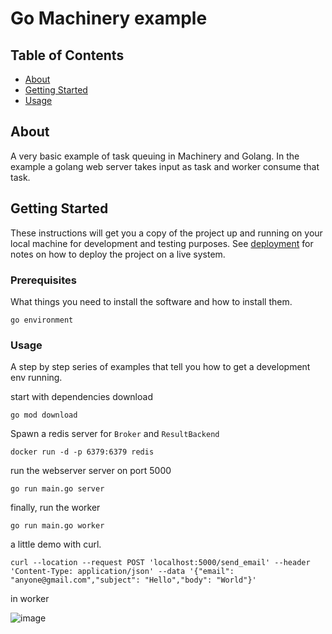 # Go Machinery example

## Table of Contents

- [About](#about)
- [Getting Started](#getting_started)
- [Usage](#usage)

## About <a name = "about"></a>

A very basic example of task queuing in Machinery and Golang. In the example a golang web server takes input as task and worker consume that task.

## Getting Started <a name = "getting_started"></a>

These instructions will get you a copy of the project up and running on your local machine for development and testing purposes. See [deployment](#deployment) for notes on how to deploy the project on a live system.

### Prerequisites

What things you need to install the software and how to install them.

```
go environment
```

### Usage <a name = "usage"></a>

A step by step series of examples that tell you how to get a development env running.

start with dependencies download

```
go mod download
```

Spawn a redis server for `Broker` and `ResultBackend`

```
docker run -d -p 6379:6379 redis
```

run the webserver server on port 5000

```
go run main.go server
```

finally, run the worker 

```
go run main.go worker
```


a little demo with curl.
```
curl --location --request POST 'localhost:5000/send_email' --header 'Content-Type: application/json' --data '{"email": "anyone@gmail.com","subject": "Hello","body": "World"}'
```

in worker 

![image](https://cdn-images-1.medium.com/max/1600/1*aBmyIx1P7jUIfO3SNGKWqg.png)
